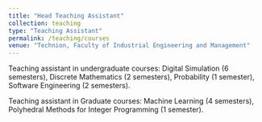 ```yaml
---
title: "Head Teaching Assistant"
collection: teaching
type: "Teaching Assistant"
permalink: /teaching/courses
venue: "Technion, Faculty of Industrial Engineering and Management"
---
```


Teaching assistant in undergraduate courses: Digital Simulation (6 semesters), Discrete Mathematics (2 semesters), Probability (1 semester), Software Engineering (2 semesters).

Teaching assistant in Graduate courses: Machine Learning (4 semesters), Polyhedral Methods for Integer Programming (1 semester). 
